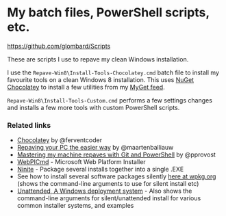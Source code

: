 # My batch files, PowerShell scripts, etc.

https://github.com/glombard/Scripts

These are scripts I use to repave my clean Windows installation.

I use the `Repave-Win8\Install-Tools-Chocolatey.cmd` batch file to install my favourite tools on a clean Windows 8 installation. This uses [NuGet Chocolatey](http://chocolatey.org) to install a few utilities from my [MyGet feed](http://www.myget.org/feed/Index/win8repavechocolatey).

`Repave-Win8\Install-Tools-Custom.cmd` performs a few settings changes and installs a few more tools with custom PowerShell scripts.

### Related links

* [Chocolatey](http://chocolatey.org/) by @ferventcoder
* [Repaving your PC the easier way](http://blog.maartenballiauw.be/post/2011/11/28/Repaving-your-PC-the-easier-way.aspx) by @maartenballiauw
* [Mastering my machine repaves with Git and PowerShell](http://www.peterprovost.org/blog/2012/04/20/mastering-my-machine-repaves-with-git-and-powershell/) by @pprovost
* [WebPICmd](http://learn.iis.net/page.aspx/1072/web-platform-installer-v4-command-line-webpicmdexe-preview-release/) - Microsoft Web Platform Installer
* [Ninite](http://www.ninite.com/) - Package several installs together into a single .EXE
* See how to install several software packages silently [here at wpkg.org](http://wpkg.org/Category:Silent_Installers) (shows the command-line arguments to use for silent install etc)
* [Unattended, A Windows deployment system](http://unattended.sourceforge.net/installers.php) - Also shows the command-line arguments for silent/unattended install for various common installer systems, and examples